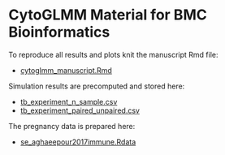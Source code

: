 # CytoGLMM Material for BMC Bioinformatics
 
To reproduce all results and plots knit the manuscript Rmd file:

* [cytoglmm_manuscript.Rmd](cytoglmm_manuscript.Rmd)

Simulation results are precomputed and stored here:

* [tb_experiment_n_sample.csv](tb_experiment_n_sample.csv)
* [tb_experiment_paired_unpaired.csv](tb_experiment_paired_unpaired.csv)

The pregnancy data is prepared here:

* [se_aghaeepour2017immune.Rdata](se_aghaeepour2017immune.Rdata)
